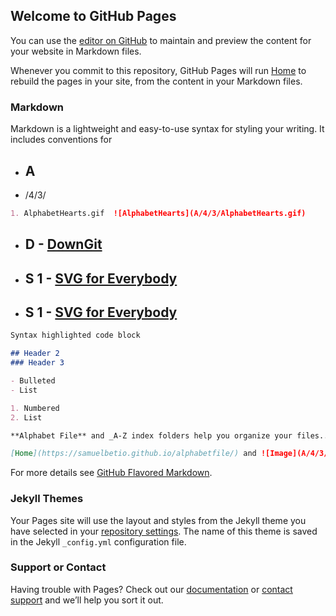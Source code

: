 ## Welcome to GitHub Pages

You can use the [editor on GitHub](https://github.com/samuelbetio/alphabetfile/edit/master/README.md) to maintain and preview the content for your website in Markdown files.

Whenever you commit to this repository, GitHub Pages will run [Home](https://samuelbetio.github.io/alphabetfile/) to rebuild the pages in your site, from the content in your Markdown files.

### Markdown

Markdown is a lightweight and easy-to-use syntax for styling your writing. It includes conventions for
- ## **A**
- /4/3/ 
```markdown
1. AlphabetHearts.gif  ![AlphabetHearts](A/4/3/AlphabetHearts.gif)
```
- ## **D** - [DownGit](A/B/C/D/)
- ## **S 1** - [SVG for Everybody](A/B/C/D/E/F/G/H/I/J/K/L/M/N/O/P/Q/R/S/1/)
- ## **S 1** - [SVG for Everybody](A/B/C/D/E/F/G/H/I/J/K/L/M/N/O/P/Q/R/S/1/)
```markdown
Syntax highlighted code block

## Header 2
### Header 3

- Bulleted
- List

1. Numbered
2. List

**Alphabet File** and _A-Z index folders help you organize your files.._ and `8e50995` text

[Home](https://samuelbetio.github.io/alphabetfile/) and ![Image](A/4/3/AlphabetHearts.gif)
```

For more details see [GitHub Flavored Markdown](https://guides.github.com/features/mastering-markdown/).

### Jekyll Themes

Your Pages site will use the layout and styles from the Jekyll theme you have selected in your [repository settings](https://github.com/samuelbetio/alphabetfile/settings). The name of this theme is saved in the Jekyll `_config.yml` configuration file.

### Support or Contact

Having trouble with Pages? Check out our [documentation](https://help.github.com/categories/github-pages-basics/) or [contact support](https://github.com/contact) and we’ll help you sort it out.
